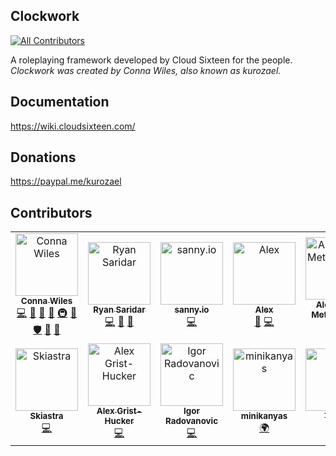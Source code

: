 ## Clockwork
[![All Contributors](https://img.shields.io/badge/all_contributors-12-orange.svg?style=flat-square)](#contributors)  
  
A roleplaying framework developed by Cloud Sixteen for the people.  
*Clockwork was created by Conna Wiles, also known as kurozael.*

## Documentation
https://wiki.cloudsixteen.com/

## Donations
https://paypal.me/kurozael

## Contributors

<!-- ALL-CONTRIBUTORS-LIST:START - Do not remove or modify this section -->
<!-- prettier-ignore -->
<table>
  <tr>
    <td align="center"><a href="http://kurozael.com"><img src="https://avatars1.githubusercontent.com/u/486972?v=4" width="100px;" alt="Conna Wiles"/><br /><sub><b>Conna Wiles</b></sub></a><br /><a href="https://github.com/CloudSixteen/Clockwork/commits?author=kurozael" title="Code">💻</a> <a href="#maintenance-kurozael" title="Maintenance">🚧</a> <a href="#design-kurozael" title="Design">🎨</a> <a href="https://github.com/CloudSixteen/Clockwork/commits?author=kurozael" title="Documentation">📖</a> <a href="#infra-kurozael" title="Infrastructure (Hosting, Build-Tools, etc)">🚇</a> <a href="#plugin-kurozael" title="Plugin/utility libraries">🔌</a> <a href="#security-kurozael" title="Security">🛡️</a> <a href="#projectManagement-kurozael" title="Project Management">📆</a> <a href="#ideas-kurozael" title="Ideas, Planning, & Feedback">🤔</a></td>
    <td align="center"><a href="https://github.com/VortixDev"><img src="https://avatars1.githubusercontent.com/u/8403417?v=4" width="100px;" alt="Ryan Saridar"/><br /><sub><b>Ryan Saridar</b></sub></a><br /><a href="https://github.com/CloudSixteen/Clockwork/commits?author=VortixDev" title="Code">💻</a> <a href="#maintenance-VortixDev" title="Maintenance">🚧</a> <a href="#design-VortixDev" title="Design">🎨</a></td>
    <td align="center"><a href="http://sanny.io"><img src="https://avatars2.githubusercontent.com/u/3054653?v=4" width="100px;" alt="sanny.io"/><br /><sub><b>sanny.io</b></sub></a><br /><a href="https://github.com/CloudSixteen/Clockwork/commits?author=sanny-io" title="Code">💻</a></td>
    <td align="center"><a href="http://alexsavory.me"><img src="https://avatars3.githubusercontent.com/u/838217?v=4" width="100px;" alt="Alex"/><br /><sub><b>Alex</b></sub></a><br /><a href="#design-trurascalz" title="Design">🎨</a> <a href="https://github.com/CloudSixteen/Clockwork/commits?author=trurascalz" title="Code">💻</a></td>
    <td align="center"><a href="https://github.com/ametrocavich"><img src="https://avatars0.githubusercontent.com/u/2490800?v=4" width="100px;" alt="Alexander Metrocavich"/><br /><sub><b>Alexander Metrocavich</b></sub></a><br /><a href="https://github.com/CloudSixteen/Clockwork/commits?author=ametrocavich" title="Code">💻</a></td>
    <td align="center"><a href="https://github.com/Gr4Ss"><img src="https://avatars0.githubusercontent.com/u/1671806?v=4" width="100px;" alt="Arno Biesmans"/><br /><sub><b>Arno Biesmans</b></sub></a><br /><a href="https://github.com/CloudSixteen/Clockwork/commits?author=Gr4Ss" title="Code">💻</a></td>
    <td align="center"><a href="http://jonathandroogh.com"><img src="https://avatars2.githubusercontent.com/u/5252282?v=4" width="100px;" alt="Jonathan Droogh"/><br /><sub><b>Jonathan Droogh</b></sub></a><br /><a href="https://github.com/CloudSixteen/Clockwork/commits?author=xRJx" title="Code">💻</a></td>
  </tr>
  <tr>
    <td align="center"><a href="https://github.com/Skiastra"><img src="https://avatars2.githubusercontent.com/u/8324893?v=4" width="100px;" alt="Skiastra"/><br /><sub><b>Skiastra</b></sub></a><br /><a href="https://github.com/CloudSixteen/Clockwork/commits?author=Skiastra" title="Code">💻</a></td>
    <td align="center"><a href="http://alexgrist.com"><img src="https://avatars3.githubusercontent.com/u/180351?v=4" width="100px;" alt="Alex Grist-Hucker"/><br /><sub><b>Alex Grist-Hucker</b></sub></a><br /><a href="https://github.com/CloudSixteen/Clockwork/commits?author=alexgrist" title="Code">💻</a></td>
    <td align="center"><a href="https://github.com/impulsh"><img src="https://avatars0.githubusercontent.com/u/2431907?v=4" width="100px;" alt="Igor Radovanovic"/><br /><sub><b>Igor Radovanovic</b></sub></a><br /><a href="https://github.com/CloudSixteen/Clockwork/commits?author=impulsh" title="Code">💻</a></td>
    <td align="center"><a href="https://github.com/minikanyas"><img src="https://avatars0.githubusercontent.com/u/5072163?v=4" width="100px;" alt="minikanyas"/><br /><sub><b>minikanyas</b></sub></a><br /><a href="#translation-minikanyas" title="Translation">🌍</a></td>
    <td align="center"><a href="https://github.com/10sa"><img src="https://avatars0.githubusercontent.com/u/16622747?v=4" width="100px;" alt="Tensa"/><br /><sub><b>Tensa</b></sub></a><br /><a href="#translation-10sa" title="Translation">🌍</a></td>
  </tr>
</table>

<!-- ALL-CONTRIBUTORS-LIST:END -->

